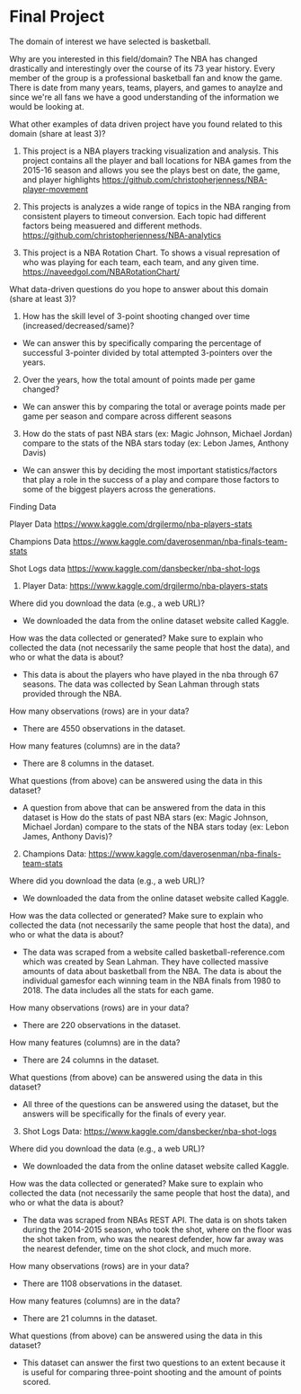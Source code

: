 # Final Project
The domain of interest we have selected is basketball.

Why are you interested in this field/domain?
  The NBA has changed drastically and interestingly over the course of its 73 year history. Every member of the group is a professional basketball fan and know the game. There is date from many years, teams, players, and games to anaylze and since we're all fans we have a good understanding of the information we would be looking at.

What other examples of data driven project have you found related to this domain (share at least 3)?
1) This project is a NBA players tracking visualization and analysis. This project contains all the player and ball locations for NBA games from the 2015-16 season and allows you see the plays best on date, the game, and player highlights
https://github.com/christopherjenness/NBA-player-movement

2) This projects is analyzes a wide range of topics in the NBA ranging from consistent players to timeout conversion. Each topic had different factors being measuered and different methods.
https://github.com/christopherjenness/NBA-analytics

3) This project is a NBA Rotation Chart. To shows a visual represation of who was playing for each team, each team, and any given time.
https://naveedgol.com/NBARotationChart/

What data-driven questions do you hope to answer about this domain (share at least 3)?
1) How has the skill level of 3-point shooting changed over time (increased/decreased/same)?
- We can answer this by specifically comparing the percentage of successful 3-pointer divided by total attempted 3-pointers over the years.  
2) Over the years, how the total amount of points made per game changed?
- We can answer this by comparing the total or average points made per game per season and compare across different seasons
3) How do the stats of past NBA stars (ex: Magic Johnson, Michael Jordan) compare to the stats of the NBA stars today (ex: Lebon James, Anthony Davis)
- We can answer this by deciding the most important statistics/factors that play a role in the success of a play and compare those factors to some of the biggest players across the generations.

Finding Data

Player Data
https://www.kaggle.com/drgilermo/nba-players-stats

Champions Data
https://www.kaggle.com/daverosenman/nba-finals-team-stats

Shot Logs data
https://www.kaggle.com/dansbecker/nba-shot-logs

1. Player Data: https://www.kaggle.com/drgilermo/nba-players-stats

Where did you download the data (e.g., a web URL)?
- We downloaded the data from the online dataset website called Kaggle.

How was the data collected or generated? Make sure to explain who collected the data (not necessarily the same people that host the data), and who or what the data is about?
- This data is about the players who have played in the nba through 67 seasons. The data was collected by Sean Lahman through stats provided through the NBA.

How many observations (rows) are in your data?
- There are 4550 observations in the dataset.

How many features (columns) are in the data?
- There are 8 columns in the dataset.

What questions (from above) can be answered using the data in this dataset?
- A question from above that can be answered from the data in this dataset is How do the stats of past NBA stars (ex: Magic Johnson, Michael Jordan) compare to the stats of the NBA stars today (ex: Lebon James, Anthony Davis)?

2. Champions Data: https://www.kaggle.com/daverosenman/nba-finals-team-stats

Where did you download the data (e.g., a web URL)?
- We downloaded the data from the online dataset website called Kaggle.

How was the data collected or generated? Make sure to explain who collected the data (not necessarily the same people that host the data), and who or what the data is about?

- The data was scraped from a website called basketball-reference.com which was created by Sean Lahman. They have collected massive amounts of data about basketball from the NBA. The data is about the individual gamesfor each winning team in the NBA finals from 1980 to 2018. The data includes all the stats for each game.

How many observations (rows) are in your data?
- There are 220 observations in the dataset.

How many features (columns) are in the data?
- There are 24 columns in the dataset.

What questions (from above) can be answered using the data in this dataset?
- All three of the questions can be answered using the dataset, but the answers
will be specifically for the finals of every year.

3. Shot Logs Data: https://www.kaggle.com/dansbecker/nba-shot-logs

Where did you download the data (e.g., a web URL)?
- We downloaded the data from the online dataset website called Kaggle.

How was the data collected or generated? Make sure to explain who collected the data (not necessarily the same people that host the data), and who or what the data is about?
- The data was scraped from NBAs REST API. The data is on shots taken during the 
2014-2015 season, who took the shot, where on the floor was the shot taken from, 
who was the nearest defender, how far away was the nearest defender, time on the 
shot clock, and much more.

How many observations (rows) are in your data?
- There are 1108 observations in the dataset.

How many features (columns) are in the data?
- There are 21 columns in the dataset.

What questions (from above) can be answered using the data in this dataset?
- This dataset can answer the first two questions to an extent because it is
useful for comparing three-point shooting and the amount of points scored.
